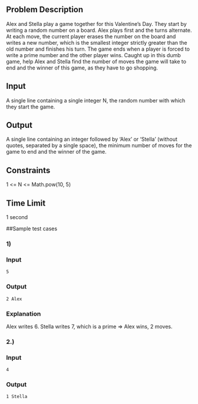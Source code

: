 ## Problem Description
Alex and Stella play a game together for this Valentine’s Day. They start by writing a random number on a board. Alex plays first and the turns alternate. At each move, the current player erases the number on the board and writes a new number, which is the smallest integer strictly greater than the old number and finishes his turn. The game ends when a player is forced to write a prime number and the other player wins.
Caught up in this dumb game, help Alex and Stella find the number of moves the game will take to end and the winner of this game, as they have to go shopping.

## Input
A single line containing a single integer N, the random number with which they start the game.

## Output
A single line containing an integer followed by ‘Alex’ or ‘Stella’ (without quotes, separated by a single space), the minimum number of moves for the game to end and the winner of the game.

## Constraints
1 <= N <= Math.pow(10, 5)

## Time Limit
1 second

##Sample test cases

### 1)

### Input
```shell
5
```

### Output
```shell
2 Alex
```

### Explanation
Alex writes 6. Stella writes 7, which is a prime => Alex wins, 2 moves.

### 2.)

### Input
```shell
4
```

### Output
```shell
1 Stella
```


